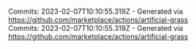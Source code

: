 Commits: 2023-02-07T10:10:55.319Z - Generated via https://github.com/marketplace/actions/artificial-grass
<br>
Commits: 2023-02-07T10:10:55.319Z - Generated via https://github.com/marketplace/actions/artificial-grass
<br>
